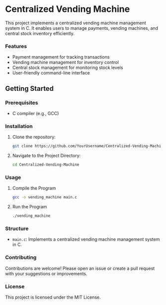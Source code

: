 # Centralized Vending Machine
This project implements a centralized vending machine management system in C. It enables users to manage payments, vending machines, and central stock inventory efficiently.

### Features
- Payment management for tracking transactions
- Vending machine management for inventory control
- Central stock management for monitoring stock levels
- User-friendly command-line interface

## Getting Started
### Prerequisites
- C compiler (e.g., GCC)

### Installation
1. Clone the repository:
   ```sh
   git clone https://github.com/YourUsername/Centralized-Vending-Machine.git

2. Navigate to the Project Directory:
   ```bash
   cd Centralized-Vending-Machine

### Usage
1. Compile the Program
   ```bash
   gcc -o vending_machine main.c

2. Run the Program
   ```sh
   ./vending_machine


### Structure
- `main.c`: Implements a centralized vending machine management system in C.

### Contributing
Contributions are welcome! Please open an issue or create a pull request with your suggestions or improvements.

### License
This project is licensed under the MIT License.
